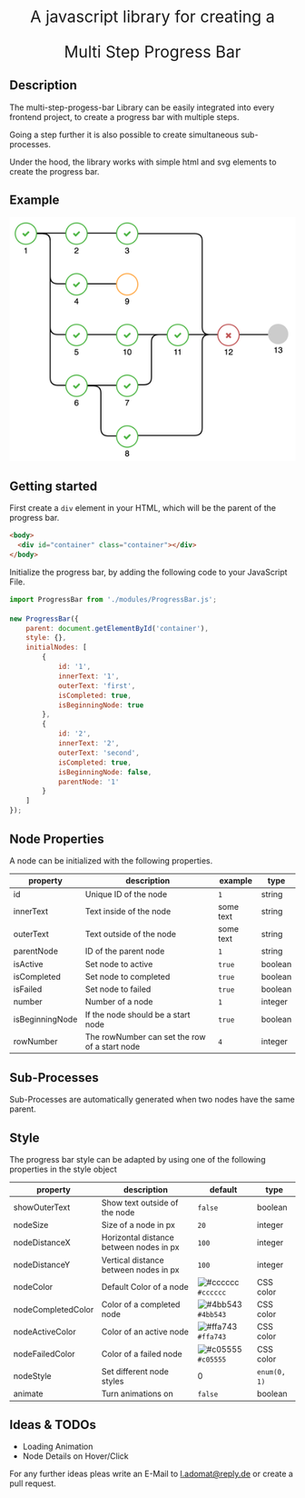 <p align="center" style="font-size: 2em">A javascript library for creating a</p> 
<p align="center" style="font-size: 2em">Multi Step Progress Bar</p>


## Description

The multi-step-progess-bar Library can be easily integrated into every frontend project, to create a progress bar with multiple steps.

Going a step further it is also possible to create simultaneous sub-processes. 

Under the hood, the library works with simple html and svg elements to create the progress bar.

## Example

<p align="center">
  <img src="./media/progress-bar-example4.png" alt="" title="Progress Bar Example"/>
</p>

## Getting started

First create a ```div``` element in your HTML, which will be the parent of the progress bar.
```html
<body>
  <div id="container" class="container"></div>
</body>
```

Initialize the progress bar, by adding the following code to your JavaScript File.
```javascript
import ProgressBar from './modules/ProgressBar.js';

new ProgressBar({
    parent: document.getElementById('container'),
    style: {},
    initialNodes: [
        {
            id: '1',
            innerText: '1',
            outerText: 'first',
            isCompleted: true,
            isBeginningNode: true
        },
        {
            id: '2',
            innerText: '2',
            outerText: 'second',
            isCompleted: true,
            isBeginningNode: false,
            parentNode: '1'
        }
    ]
});
```

## Node Properties
A node can be initialized with the following properties.

| property        | description                                   | example    | type    | 
|-----------------|-----------------------------------------------|------------|---------|
| id              | Unique ID of the node                         | ```1```    | string  |
| innerText       | Text inside of the node                       | some text  | string  |
| outerText       | Text outside of the node                      | some text  | string  |
| parentNode      | ID of the parent node                         | ```1```    | string  |
| isActive        | Set node to active                            | ```true``` | boolean |
| isCompleted     | Set node to completed                         | ```true``` | boolean |
| isFailed        | Set node to failed                            | ```true``` | boolean |
| number          | Number of a node                              | ```1```    | integer |
| isBeginningNode | If the node should be a start node            | ```true``` | boolean |
| rowNumber       | The rowNumber can set the row of a start node | ```4```    | integer |


## Sub-Processes

Sub-Processes are automatically generated when two nodes have the same parent. 

## Style
The progress bar style can be adapted by using one of the following properties in the style object

| property           | description                             | default                                                                       | type             | 
|--------------------|-----------------------------------------|-------------------------------------------------------------------------------|------------------|
| showOuterText      | Show text outside of the node           | ```false```                                                                   | boolean          |
| nodeSize           | Size of a node in px                    | ```20```                                                                      | integer          |
| nodeDistanceX      | Horizontal distance between nodes in px | ```100```                                                                     | integer          |
| nodeDistanceY      | Vertical distance between nodes in px   | ```100```                                                                     | integer          |
| nodeColor          | Default Color of a node                 | ![#cccccc](https://via.placeholder.com/15/cccccc/000000?text=+) ```#cccccc``` | CSS color        |
| nodeCompletedColor | Color of a completed node               | ![#4bb543](https://via.placeholder.com/15/4bb543/000000?text=+) ```#4bb543``` | CSS color        |
| nodeActiveColor    | Color of an active node                 | ![#ffa743](https://via.placeholder.com/15/ffa743/000000?text=+) ```#ffa743``` | CSS color        |
| nodeFailedColor    | Color of a failed node                  | ![#c05555](https://via.placeholder.com/15/c05555/000000?text=+) ```#c05555``` | CSS color        |
| nodeStyle          | Set different node styles               | 0                                                                             | ```enum(0, 1)``` |
| animate            | Turn animations on                      | ```false```                                                                   | boolean          |



## Ideas & TODOs

- Loading Animation
- Node Details on Hover/Click


For any further ideas pleas write an E-Mail to <a href="mailto:l.adomat@reply.de">l.adomat@reply.de</a> or create a pull request.
